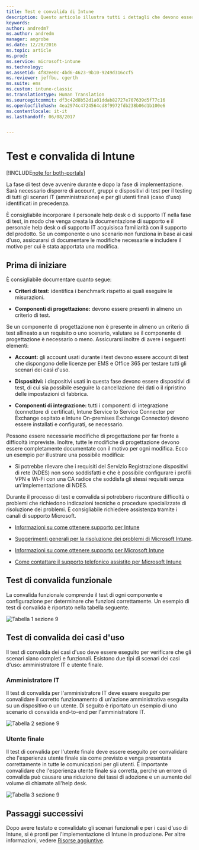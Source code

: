 ```yaml
---
title: Test e convalida di Intune
description: Questo articolo illustra tutti i dettagli che devono essere presi in considerazione durante il test e la convalida di una soluzione Intune in configurazione solo cloud nel proprio ambiente.
keywords: 
author: andredm7
ms.author: andredm
manager: angrobe
ms.date: 12/20/2016
ms.topic: article
ms.prod: 
ms.service: microsoft-intune
ms.technology: 
ms.assetid: 4f82ee0c-4bd6-4623-9b10-9249d316ccf5
ms.reviewer: jeffbu, cgerth
ms.suite: ems
ms.custom: intune-classic
ms.translationtype: Human Translation
ms.sourcegitcommit: df3c42d8b52d1a01ddab82727e707639d5f77c16
ms.openlocfilehash: 4ea2974c4724564cd8f9972fdb238b06d1b100e6
ms.contentlocale: it-it
ms.lasthandoff: 06/08/2017


---
```


# <a name="intune-testing-and-validation"></a>Test e convalida di Intune

[!INCLUDE[note for both-portals](./includes/note-for-both-portals.md)]

La fase di test deve avvenire durante e dopo la fase di implementazione. Sarà necessario disporre di account, gruppi e dispositivi di test per il testing di tutti gli scenari IT (amministrazione) e per gli utenti finali (caso d'uso) identificati in precedenza.

È consigliabile incorporare il personale help desk o di supporto IT nella fase di test, in modo che venga creata la documentazione di supporto e il personale help desk o di supporto IT acquisisca familiarità con il supporto del prodotto. Se un componente o uno scenario non funziona in base ai casi d'uso, assicurarsi di documentare le modifiche necessarie e includere il motivo per cui è stata apportata una modifica.

## <a name="before-you-begin"></a>Prima di iniziare

È consigliabile documentare quanto segue:

-   **Criteri di test:** identifica i benchmark rispetto ai quali eseguire le misurazioni.

-   **Componenti di progettazione:** devono essere presenti in almeno un criterio di test.

Se un componente di progettazione non è presente in almeno un criterio di test allineato a un requisito o uno scenario, valutare se il componente di progettazione è necessario o meno. Assicurarsi inoltre di avere i seguenti elementi:

-   **Account:** gli account usati durante i test devono essere account di test che dispongono delle licenze per EMS e Office 365 per testare tutti gli scenari dei casi d'uso.

-   **Dispositivi:** i dispositivi usati in questa fase devono essere dispositivi di test, di cui sia possibile eseguire la cancellazione dei dati o il ripristino delle impostazioni di fabbrica.

-   **Componenti di integrazione:** tutti i componenti di integrazione (connettore di certificati, Intune Service to Service Connector per Exchange ospitato e Intune On-premises Exchange Connector) devono essere installati e configurati, se necessario.

Possono essere necessarie modifiche di progettazione per far fronte a difficoltà impreviste. Inoltre, tutte le modifiche di progettazione devono essere completamente documentate con il motivo per ogni modifica. Ecco un esempio per illustrare una possibile modifica:

-   Si potrebbe rilevare che i requisiti del Servizio Registrazione dispositivi di rete (NDES) non sono soddisfatti e che è possibile configurare i profili VPN e Wi-Fi con una CA radice che soddisfa gli stessi requisiti senza un'implementazione di NDES.

Durante il processo di test e convalida si potrebbero riscontrare difficoltà o problemi che richiedono indicazioni tecniche o procedure specializzate di risoluzione dei problemi. È consigliabile richiedere assistenza tramite i canali di supporto Microsoft.

-   [Informazioni su come ottenere supporto per Intune](/intune-classic/troubleshoot/how-to-get-support-for-microsoft-intune)

-   [Suggerimenti generali per la risoluzione dei problemi di Microsoft Intune](/intune-classic/troubleshoot/general-troubleshooting-tips-for-microsoft-intune).

-   [Informazioni su come ottenere supporto per Microsoft Intune](/intune-classic/troubleshoot/how-to-get-support-for-microsoft-intune)

-   [Come contattare il supporto telefonico assistito per Microsoft Intune](/intune-classic/troubleshoot/contact-assisted-phone-support-for-microsoft-intune)

## <a name="functional-validation-testing"></a>Test di convalida funzionale

La convalida funzionale comprende il test di ogni componente e configurazione per determinare che funzioni correttamente. Un esempio di test di convalida è riportato nella tabella seguente.

![Tabella 1 sezione 9](./media/section-9-image-1-table.PNG)

## <a name="use-case-validation-testing"></a>Test di convalida dei casi d'uso

Il test di convalida dei casi d'uso deve essere eseguito per verificare che gli scenari siano completi e funzionali. Esistono due tipi di scenari dei casi d'uso: amministratore IT e utente finale.

### <a name="it-admin"></a>Amministratore IT

Il test di convalida per l'amministratore IT deve essere eseguito per convalidare il corretto funzionamento di un'azione amministrativa eseguita su un dispositivo o un utente. Di seguito è riportato un esempio di uno scenario di convalida end-to-end per l'amministratore IT.

![Tabella 2 sezione 9](./media/section-9-image-2-table.PNG)

### <a name="end-user"></a>Utente finale

Il test di convalida per l'utente finale deve essere eseguito per convalidare che l'esperienza utente finale sia come previsto e venga presentata correttamente in tutte le comunicazioni per gli utenti. È importante convalidare che l'esperienza utente finale sia corretta, perché un errore di convalida può causare una riduzione dei tassi di adozione e un aumento del volume di chiamate all'help desk.

![Tabella 3 sezione 9](./media/section-9-image-3-table.PNG)

## <a name="next-steps"></a>Passaggi successivi

Dopo avere testato e convalidato gli scenari funzionali e per i casi d'uso di Intune, si è pronti per l'implementazione di Intune in produzione. Per altre informazioni, vedere [Risorse aggiuntive](planning-guide-resources.md).

